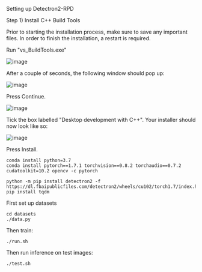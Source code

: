 Setting up Detectron2-RPD
 

Step 1) Install C++ Build Tools

Prior to starting the installation process, make sure to save any important files. In order to finish the installation, a restart is required.

Run "vs_BuildTools.exe"

![image](https://user-images.githubusercontent.com/46503967/145657344-e8cf16ae-2ae4-4baf-a9f4-2637251c42eb.png)

After a couple of seconds, the following window should pop up:

![image](https://user-images.githubusercontent.com/46503967/145657320-eb1907d6-dcff-45ee-b1e8-a8f4d1b01e3e.png)

Press Continue.

![image](https://user-images.githubusercontent.com/46503967/145657130-10c828ef-679b-4f5d-98af-00a91e26ba81.png)

Tick the box labelled "Desktop development with C++". Your installer should now look like so:

![image](https://user-images.githubusercontent.com/46503967/145657439-e145402a-dc26-4279-8705-1a2834fba5f4.png)

Press Install. 

```
conda install python=3.7
conda install pytorch==1.7.1 torchvision==0.8.2 torchaudio==0.7.2 cudatoolkit=10.2 opencv -c pytorch

python -m pip install detectron2 -f https://dl.fbaipublicfiles.com/detectron2/wheels/cu102/torch1.7/index.html
pip install tqdm
```

First set up datasets
```
cd datasets
./data.py
```

Then train:
```
./run.sh
```

Then run inference on test images:
```
./test.sh
```
